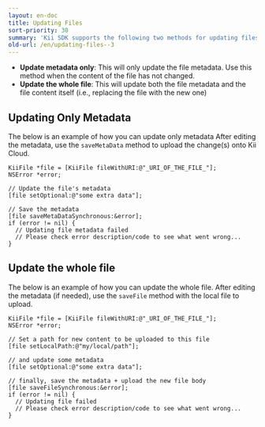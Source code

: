 ```yaml
---
layout: en-doc
title: Updating Files
sort-priority: 30
summary: 'Kii SDK supports the following two methods for updating files:'
old-url: /en/updating-files--3
---
```

* **Update metadata only**: This will only update the file metadata. Use this
  method when the content of the file has not changed.
* **Update the whole file**: This will update both the file metadata and the
  file content itself (i.e., replacing the file with the new one)

## Updating Only Metadata

The below is an example of how you can update only metadata  After editing the metadata, use the `saveMetaData` method to upload the change(s) onto Kii Cloud.

```objc
KiiFile *file = [KiiFile fileWithURI:@"_URI_OF_THE_FILE_"];
NSError *error;

// Update the file's metadata
[file setOptional:@"some extra data"];

// Save the metadata
[file saveMetaDataSynchronous:&error];
if (error != nil) {
  // Updating file metadata failed
  // Please check error description/code to see what went wrong...
}
```

## Update the whole file

The below is an example of how you can update the whole file.  After editing the metadata (if needed), use the `saveFile` method with the local file to upload.

```objc
KiiFile *file = [KiiFile fileWithURI:@"_URI_OF_THE_FILE_"];
NSError *error;

// Set a path for new content to be uploaded to this file
[file setLocalPath:@"my/local/path"];

// and update some metadata
[file setOptional:@"some extra data"];

// finally, save the metadata + upload the new file body
[file saveFileSynchronous:&error];
if (error != nil) {
  // Updating file failed
  // Please check error description/code to see what went wrong...
}
```
